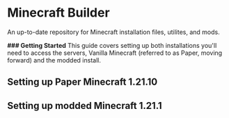 # Minecraft Builder
An up-to-date repository for Minecraft installation files, utilites, and mods.  
  

**### Getting Started**
This guide covers setting up both installations you'll need to access the servers, Vanilla Minecraft (referred to as Paper, moving forward) and the modded install.  
  

## Setting up Paper Minecraft 1.21.10

## Setting up modded Minecraft 1.21.1
